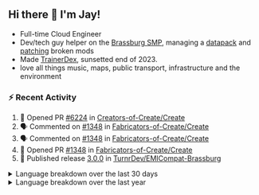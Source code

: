 ## Hi there 👋 I'm Jay!
- Full-time Cloud Engineer
- Dev/tech guy helper on the [Brassburg SMP](https://www.minecraftiplist.com/server/BrassburgACreateModServer1.19.2-26937), managing a [datapack](https://github.com/TurnrDev/BrassburgDatapack) and [patching](https://github.com/mrh0/createaddition/pull/731) broken mods
- Made [TrainerDex](https://www.github.com/TrainerDex), sunsetted end of 2023.
- love all things music, maps, public transport, infrastructure and the environment

### :zap: Recent Activity

<!--START_SECTION:activity-->
1. 💪 Opened PR [#6224](https://github.com/Creators-of-Create/Create/pull/6224) in [Creators-of-Create/Create](https://github.com/Creators-of-Create/Create)
2. 🗣 Commented on [#1348](https://github.com/Fabricators-of-Create/Create/pull/1348#issuecomment-1969551438) in [Fabricators-of-Create/Create](https://github.com/Fabricators-of-Create/Create)
3. 🗣 Commented on [#1348](https://github.com/Fabricators-of-Create/Create/pull/1348#issuecomment-1969546142) in [Fabricators-of-Create/Create](https://github.com/Fabricators-of-Create/Create)
4. 💪 Opened PR [#1348](https://github.com/Fabricators-of-Create/Create/pull/1348) in [Fabricators-of-Create/Create](https://github.com/Fabricators-of-Create/Create)
5. 🚀 Published release [3.0.0](https://github.com/TurnrDev/EMICompat-Brassburg/releases/tag/3.0.0) in [TurnrDev/EMICompat-Brassburg](https://github.com/TurnrDev/EMICompat-Brassburg)
<!--END_SECTION:activity-->

<details>
  <summary>Language breakdown over the last 30 days</summary>
  
  [<img src="https://wakatime.com/share/@TurnrDev/4142a9ac-7325-4d2f-a2bb-ec199b5c798c.svg" alt="A graph showing a rundown of my languages used in the past 30 days. Unforunately, I am unable to autogen alt headers for this at the moment."/>](https://wakatime.com/@TurnrDev)
</details>

<details>
  <summary>Language breakdown over the last year</summary>
  
  [<img src="https://github-readme-stats.vercel.app/api/wakatime?username=TurnrDev&layout=compact" alt="A graph showing a rundown of my languages used in the past year. Unforunately, I am unable to autogen alt headers for this at the moment." />](https://wakatime.com/@TurnrDev)
</details>
